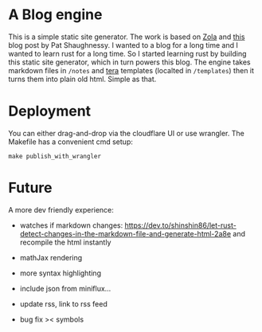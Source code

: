 

# A Blog engine

This is a simple static site generator. The work is based on [Zola](https://www.getzola.org/) and [this](https://patshaughnessy.net/2019/9/4/using-rust-to-build-a-blog-site) blog post by Pat Shaughnessy. I wanted to a blog for a long time and I wanted to learn rust for a long time. So I started learning rust by building this static site generator, which in turn powers this blog. The engine takes markdown files in `/notes` and  [tera](https://tera.netlify.app) templates (localted in `/templates`) then it turns them into plain old html. Simple as that.


# Deployment
You can either drag-and-drop via the cloudflare UI or use wrangler. The Makefile has a convenient cmd setup:

    make publish_with_wrangler



# Future

A more dev friendly experience:

* watches if markdown changes: https://dev.to/shinshin86/let-rust-detect-changes-in-the-markdown-file-and-generate-html-2a8e and recompile the html instantly

* mathJax rendering
* more syntax highlighting

* include json from miniflux...

* update rss, link to rss feed

* bug fix >< symbols

